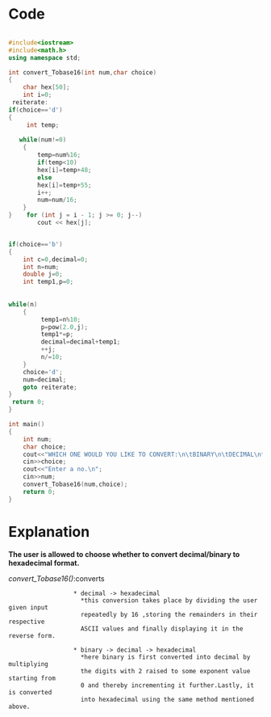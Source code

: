 # Code
```cpp

#include<iostream>
#include<math.h>
using namespace std;

int convert_Tobase16(int num,char choice)
{
    char hex[50];
    int i=0;
 reiterate:
if(choice=='d')
{
     int temp;
  
   while(num!=0)
    {
        temp=num%16;
        if(temp<10)
        hex[i]=temp+48;        
        else   
        hex[i]=temp+55;
        i++;
        num=num/16;
    } 
}    for (int j = i - 1; j >= 0; j--)
        cout << hex[j];


if(choice=='b')
{
    int c=0,decimal=0;
    int n=num;
    double j=0;
    int temp1,p=0;
    
   
while(n)
    {
         temp1=n%10;
         p=pow(2.0,j);
         temp1*=p;
         decimal=decimal+temp1;
         ++j;
         n/=10;
    }
    choice='d';
    num=decimal;
    goto reiterate;
}
 return 0;
}

int main()
{
    int num;
    char choice;
    cout<<"WHICH ONE WOULD YOU LIKE TO CONVERT:\n\tBINARY\n\tDECIMAL\n**(press b/d)\t";
    cin>>choice;
    cout<<"Enter a no.\n";
    cin>>num;
    convert_Tobase16(num,choice);
    return 0;
}
```

# Explanation
**The user is allowed to choose whether to convert decimal/binary to hexadecimal format.**

*convert_Tobase16()*:converts 

                      * decimal -> hexadecimal
                        *this conversion takes place by dividing the user given input
                        repeatedly by 16 ,storing the remainders in their respective 
                        ASCII values and finally displaying it in the reverse form.
                        
                      * binary -> decimal -> hexadecimal
                        *here binary is first converted into decimal by multiplying 
                        the digits with 2 raised to some exponent value starting from
                        0 and thereby incrementing it further.Lastly, it is converted 
                        into hexadecimal using the same method mentioned above.
                      
                    
                      
